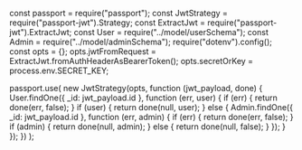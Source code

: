 const passport = require("passport");
const JwtStrategy = require("passport-jwt").Strategy;
const ExtractJwt = require("passport-jwt").ExtractJwt;
const User = require("../model/userSchema");
const Admin = require("../model/adminSchema");
require("dotenv").config();
const opts = {};
opts.jwtFromRequest = ExtractJwt.fromAuthHeaderAsBearerToken();
opts.secretOrKey = process.env.SECRET_KEY;

passport.use(
  new JwtStrategy(opts, function (jwt_payload, done) {
    User.findOne({ _id: jwt_payload.id }, function (err, user) {
      if (err) {
        return done(err, false);
      }
      if (user) {
        return done(null, user);
      } else {
        Admin.findOne({ _id: jwt_payload.id }, function (err, admin) {
          if (err) {
            return done(err, false);
          }
          if (admin) {
            return done(null, admin);
          } else {
            return done(null, false);
          }
        });
      }
    });
  })
);
